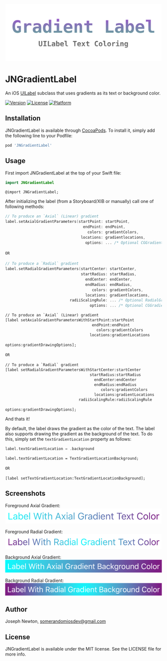 ![Gradient Label](https://github.com/SomeRandomiOSDev/JNGradientLabel/blob/master/Images/JNGradientLabel.png)

# JNGradientLabel

An iOS [UILabel](https://developer.apple.com/documentation/uikit/uilabel) subclass that uses gradients as its text or background color.

[![Version](https://img.shields.io/cocoapods/v/JNGradientLabel.svg?style=flat)](https://cocoapods.org/pods/JNGradientLabel)
[![License](https://img.shields.io/cocoapods/l/JNGradientLabel.svg?style=flat)](https://cocoapods.org/pods/JNGradientLabel)
[![Platform](https://img.shields.io/cocoapods/p/JNGradientLabel.svg?style=flat)](https://cocoapods.org/pods/JNGradientLabel)

## Installation

JNGradientLabel is available through [CocoaPods](https://cocoapods.org). To install
it, simply add the following line to your Podfile:

```ruby
pod 'JNGradientLabel'
```

## Usage

First import JNGradientLabel at the top of your Swift file:

```swift
import JNGradientLabel
```

```objc
@import JNGradientLabel;
```

After initializing the label (from a Storyboard/XIB or manually) call one of following methods:

```swift
// To produce an `Axial` (Linear) gradient
label.setAxialGradientParameters(startPoint: startPoint,
                                   endPoint: endPoint,
                                     colors: gradientColors,
                                  locations: gradientlocations,
                                    options: ... /* Optional CGGradientDrawingOptions parameter */)
                                    
OR

// To produce a `Radial` gradient
label.setRadialGradientParameters(startCenter: startCenter,
                                  startRadius: startRadius,
                                    endCenter: endCenter,
                                    endRadius: endRadius,
                                       colors: gradientColors,
                                    locations: gradientlocations,
                             radiiScalingRule: ... /* Optional RadialGradientRadiiScalingRule parameter */,
                                      options: ... /* Optional CGGradientDrawingOptions parameter */)
```

```objc
// To produce an `Axial` (Linear) gradient
[label setAxialGradientParametersWithStartPoint:startPoint 
                                       endPoint:endPoint 
                                         colors:gradientColors 
                                      locations:gradientLocations
                                        options:gradientDrawingOptions];

OR

// To produce a `Radial` gradient
[label setRadialGradientParametersWithStartCenter:startCenter 
                                      startRadius:startRadius 
                                        endCenter:endCenter 
                                        endRadius:endRadius 
                                           colors:gradientColors 
                                        locations:gradientLocations 
                                 radiiScalingRule:radiiScalingRule 
                                          options:gradientDrawingOptions];
```

And thats it!

By default, the label draws the gradient as the color of the text. The label also supports drawing the gradient as the background of the text. To do this, simply set the `textGradientLocation` property as follows:

```swift
label.textGradientLocation = .background
```

```objc
label.textGradientLocation = TextGradientLocationBackground;

OR 

[label setTextGradientLocation:TextGradientLocationBackground];
```

## Screenshots

Foreground Axial Gradient:
![Foreground Axial Gradient](https://github.com/SomeRandomiOSDev/JNGradientLabel/blob/master/Images/ForegroundAxial.png)

Foreground Radial Gradient:
![Foreground Radial Gradient](https://github.com/SomeRandomiOSDev/JNGradientLabel/blob/master/Images/ForegroundRadial.png)

Background Axial Gradient:
![Background Axial Gradient](https://github.com/SomeRandomiOSDev/JNGradientLabel/blob/master/Images/BackgroundAxial.png)

Background Radial Gradient:
![Background Radial Gradient](https://github.com/SomeRandomiOSDev/JNGradientLabel/blob/master/Images/BackgroundRadial.png)

## Author

Joseph Newton, somerandomiosdev@gmail.com

## License

JNGradientLabel is available under the MIT license. See the LICENSE file for more info.
